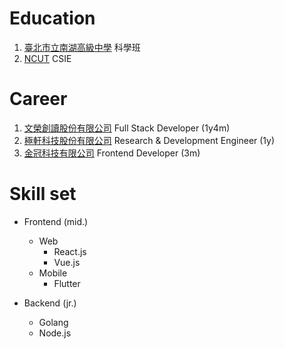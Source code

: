 # Education
  1. [臺北市立南湖高級中學](http://www.nhush.tp.edu.tw/) 科學班
  2. [NCUT](https://www.ncut.edu.tw/) CSIE


# Career
  1. [文榮創讀股份有限公司](https://wrcd.ltd/) Full Stack Developer (1y4m)
  2. [極軒科技股份有限公司](https://alltwcompany.com/nd-C-90537708-%E6%A5%B5%E8%BB%92%E7%A7%91%E6%8A%80%E8%82%A1%E4%BB%BD%E6%9C%89%E9%99%90%E5%85%AC%E5%8F%B8.html) Research & Development Engineer (1y)
  3. [金冠科技有限公司](https://www.104.com.tw/company/1a2x6bkuw3) Frontend Developer (3m)


# Skill set
  - Frontend (mid.)
    - Web
      - React.js
      - Vue.js
    - Mobile 
      - Flutter

  - Backend (jr.)
    - Golang
    - Node.js

